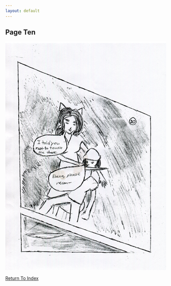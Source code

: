 ```yaml
---
layout: default
---
```

## Page Ten
![Page 10](https://raw.githubusercontent.com/LWFlouisa/uploadedfairyalt/master/pages/page10.png)

[Return To Index](https://lwflouisa.github.io/uploadedfairyalt/)
